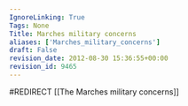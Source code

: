 ```yaml
---
IgnoreLinking: True
Tags: None
Title: Marches military concerns
aliases: ['Marches_military_concerns']
draft: False
revision_date: 2012-08-30 15:36:55+00:00
revision_id: 9465
---
```


#REDIRECT [[The Marches military concerns]]